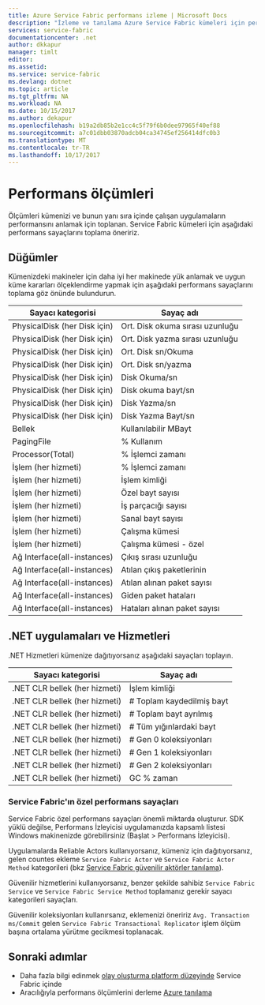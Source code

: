 ```yaml
---
title: Azure Service Fabric performans izleme | Microsoft Docs
description: "İzleme ve tanılama Azure Service Fabric kümeleri için performans sayaçları hakkında bilgi edinin."
services: service-fabric
documentationcenter: .net
author: dkkapur
manager: timlt
editor: 
ms.assetid: 
ms.service: service-fabric
ms.devlang: dotnet
ms.topic: article
ms.tgt_pltfrm: NA
ms.workload: NA
ms.date: 10/15/2017
ms.author: dekapur
ms.openlocfilehash: b19a2db85b2e1cc4c5f79f6b0dee97965f40ef88
ms.sourcegitcommit: a7c01dbb03870adcb04ca34745ef256414dfc0b3
ms.translationtype: MT
ms.contentlocale: tr-TR
ms.lasthandoff: 10/17/2017
---
```

# <a name="performance-metrics"></a>Performans ölçümleri

Ölçümleri kümenizi ve bunun yanı sıra içinde çalışan uygulamaların performansını anlamak için toplanan. Service Fabric kümeleri için aşağıdaki performans sayaçlarını toplama öneririz.

## <a name="nodes"></a>Düğümler

Kümenizdeki makineler için daha iyi her makinede yük anlamak ve uygun küme kararları ölçeklendirme yapmak için aşağıdaki performans sayaçlarını toplama göz önünde bulundurun.

| Sayacı kategorisi | Sayaç adı |
| --- | --- |
| PhysicalDisk (her Disk için) | Ort. Disk okuma sırası uzunluğu |
| PhysicalDisk (her Disk için) | Ort. Disk yazma sırası uzunluğu |
| PhysicalDisk (her Disk için) | Ort. Disk sn/Okuma |
| PhysicalDisk (her Disk için) | Ort. Disk sn/yazma |
| PhysicalDisk (her Disk için) | Disk Okuma/sn |
| PhysicalDisk (her Disk için) | Disk okuma bayt/sn |
| PhysicalDisk (her Disk için) | Disk Yazma/sn |
| PhysicalDisk (her Disk için) | Disk Yazma Bayt/sn |
| Bellek | Kullanılabilir MBayt |
| PagingFile | % Kullanım |
| Processor(Total) | % İşlemci zamanı |
| İşlem (her hizmeti) | % İşlemci zamanı |
| İşlem (her hizmeti) | İşlem kimliği |
| İşlem (her hizmeti) | Özel bayt sayısı |
| İşlem (her hizmeti) | İş parçacığı sayısı |
| İşlem (her hizmeti) | Sanal bayt sayısı |
| İşlem (her hizmeti) | Çalışma kümesi |
| İşlem (her hizmeti) | Çalışma kümesi - özel |
| Ağ Interface(all-instances) | Çıkış sırası uzunluğu |
| Ağ Interface(all-instances) | Atılan çıkış paketlerinin |
| Ağ Interface(all-instances) | Atılan alınan paket sayısı |
| Ağ Interface(all-instances) | Giden paket hataları |
| Ağ Interface(all-instances) | Hataları alınan paket sayısı |

## <a name="net-applications-and-services"></a>.NET uygulamaları ve Hizmetleri

.NET Hizmetleri kümenize dağıtıyorsanız aşağıdaki sayaçları toplayın. 

| Sayacı kategorisi | Sayaç adı |
| --- | --- |
| .NET CLR bellek (her hizmeti) | İşlem kimliği |
| .NET CLR bellek (her hizmeti) | # Toplam kaydedilmiş bayt |
| .NET CLR bellek (her hizmeti) | # Toplam bayt ayrılmış |
| .NET CLR bellek (her hizmeti) | # Tüm yığınlardaki bayt |
| .NET CLR bellek (her hizmeti) | # Gen 0 koleksiyonları |
| .NET CLR bellek (her hizmeti) | # Gen 1 koleksiyonları |
| .NET CLR bellek (her hizmeti) | # Gen 2 koleksiyonları |
| .NET CLR bellek (her hizmeti) | GC % zaman |

### <a name="service-fabrics-custom-performance-counters"></a>Service Fabric'ın özel performans sayaçları

Service Fabric özel performans sayaçları önemli miktarda oluşturur. SDK yüklü değilse, Performans İzleyicisi uygulamanızda kapsamlı listesi Windows makinenizde görebilirsiniz (Başlat > Performans İzleyicisi). 

Uygulamalarda Reliable Actors kullanıyorsanız, kümeniz için dağıtıyorsanız, gelen countes ekleme `Service Fabric Actor` ve `Service Fabric Actor Method` kategorileri (bkz [Service Fabric güvenilir aktörler tanılama](service-fabric-reliable-actors-diagnostics.md)).

Güvenilir hizmetlerini kullanıyorsanız, benzer şekilde sahibiz `Service Fabric Service` ve `Service Fabric Service Method` toplamanız gerekir sayacı kategorileri sayaçları. 

Güvenilir koleksiyonları kullanırsanız, eklemenizi öneririz `Avg. Transaction ms/Commit` gelen `Service Fabric Transactional Replicator` işlem ölçüm başına ortalama yürütme gecikmesi toplanacak.


## <a name="next-steps"></a>Sonraki adımlar

* Daha fazla bilgi edinmek [olay oluşturma platform düzeyinde](service-fabric-diagnostics-event-generation-infra.md) Service Fabric içinde
* Aracılığıyla performans ölçümlerini derleme [Azure tanılama](service-fabric-diagnostics-event-aggregation-wad.md)
